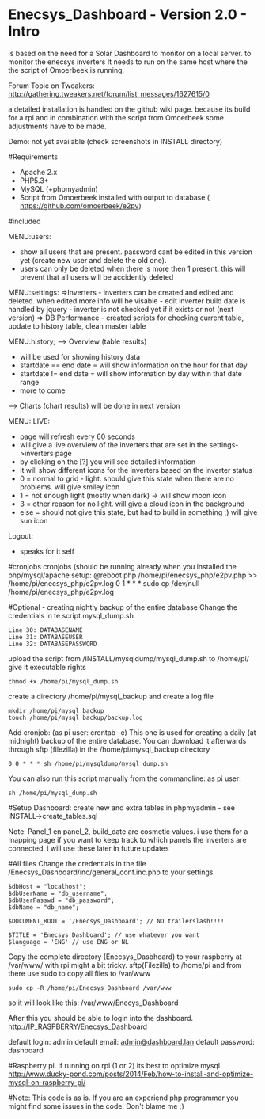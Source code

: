 

# Enecsys_Dashboard - Version 2.0 - Intro
is based on the need for a Solar Dashboard to monitor on a local server. to monitor the enecsys inverters 
It needs to run on the same host where the the script of Omoerbeek is running.

Forum Topic on Tweakers: http://gathering.tweakers.net/forum/list_messages/1627615/0

a detailed installation is handled on the github wiki page. because its build for a rpi and in combination with the script from Omoerbeek
some adjustments have to be made.

Demo: not yet available (check screenshots in INSTALL directory)

#Requirements
- Apache 2.x
- PHP5.3+
- MySQL (+phpmyadmin)
- Script from Omoerbeek installed with output to database ( https://github.com/omoerbeek/e2pv)

#included

MENU:users:
- show all users that are present. password cant be edited in this version yet (create new user and delete the old one).
- users can only be deleted when there is more then 1 present. this will prevent that all users will be accidently deleted

MENU:settings:
	=>Inverters
	- inverters can be created and edited and deleted. when edited more info will be visable
	- edit inverter build date is handled by jquery
	- inverter is not checked yet if it exists or not (next version)
	=> DB Performance
	- created scripts for checking current table, update to history table, clean master table 

MENU:history;
-->  Overview (table results)
- will be used for showing history data
- startdate == end date = will show information on the hour for that day
- startdate != end date = will show information by day within that date range
- more to come

--> Charts (chart results) will be done in next version

MENU: LIVE:
- page will refresh every 60 seconds
- will give a live overview of the inverters that are set in the settings->inverters page
- by clicking on the [?] you will see detailed information
- it will show different icons for the inverters based on the inverter status
- 0 = normal to grid - light. should give this state when there are no problems. will give smiley icon
- 1 = not enough light (mostly when dark) -> will show moon icon
- 3 = other reason for no light. will give a cloud icon in the background
- else = should not give this state, but had to build in something ;) will give sun icon 

Logout:
- speaks for it self

#cronjobs
cronjobs (should be running already when you installed the php/mysql/apache setup: 
@reboot php /home/pi/enecsys_php/e2pv.php >> /home/pi/enecsys_php/e2pv.log
0 1 * * * sudo cp /dev/null /home/pi/enecsys_php/e2pv.log

#Optional - creating nightly backup of the entire database
Change the credentials in te script mysql_dump.sh
```
Line 30: DATABASENAME 
Line 31: DATABASEUSER
Line 32: DATABASEPASSWORD
```

upload the script from /INSTALL/mysqldump/mysql_dump.sh to /home/pi/
give it executable rights
```
chmod +x /home/pi/mysql_dump.sh 
```
create a directory /home/pi/mysql_backup and create a log file
```
mkdir /home/pi/mysql_backup
touch /home/pi/mysql_backup/backup.log
```

Add cronjob: (as pi user: crontab -e)
This one is used for creating a daily (at midnight) backup of the entire database. You can download it afterwards through sftp (filezilla) in the /home/pi/mysql_backup directory
```
0 0 * * * sh /home/pi/mysqldump/mysql_dump.sh
```

You can also run this script manually from the commandline:
as pi user: 
```
sh /home/pi/mysql_dump.sh
```

#Setup Dashboard:
create new and extra tables in phpmyadmin - see INSTALL->create_tables.sql

Note:
Panel_1 en panel_2, build_date are cosmetic values. i use them for a mapping page if you want to keep track to which panels the inverters are connected.
i will use these later in future updates

#All files
Change the credentials in the file /Enecsys_Dashboard/inc/general_conf.inc.php to your settings

```
$dbHost = "localhost";
$dbUserName = "db_username";
$dbUserPasswd = "db_password";
$dbName = "db_name";

$DOCUMENT_ROOT = '/Enecsys_Dashboard'; // NO trailerslash!!!!

$TITLE = 'Enecsys Dashboard'; // use whatever you want
$language = 'ENG' // use ENG or NL 

```

Copy the complete directory (Enecsys_Dasbhoard) to your raspberry at /var/www/
with rpi might a bit tricky. sftp(Filezilla) to /home/pi and from there use sudo to copy all files to /var/www

```
sudo cp -R /home/pi/Enecsys_Dashboard /var/www
```
so it will look like this: /var/www/Enecys_Dashboard

After this you should be able to login into the dashboard.
http://IP_RASPBERRY/Enecsys_Dashboard

default login: admin
default email: admin@dashboard.lan 
default password: dashboard

#Raspberry pi.
if running on rpi (1 or 2) its best to optimize mysql
http://www.ducky-pond.com/posts/2014/Feb/how-to-install-and-optimize-mysql-on-raspberry-pi/


#Note:
This code is as is. 
If you are an experiend php programmer you might find some issues in the code. Don't blame me ;) 